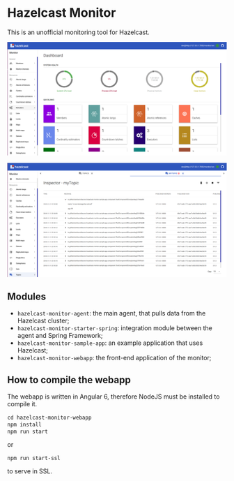 # Hazelcast Monitor
This is an unofficial monitoring tool for Hazelcast.

![Dashboard](images/dashboard.png "Dashboard")

![Topic](images/topics.png "Topics")

## Modules
* `hazelcast-monitor-agent`: the main agent, that pulls data from the Hazelcast cluster;
* `hazelcast-monitor-starter-spring`: integration module between the agent and Spring Framework; 
* `hazelcast-monitor-sample-app`: an example application that uses Hazelcast;
* `hazelcast-monitor-webapp`: the front-end application of the monitor;

## How to compile the webapp
The webapp is written in Angular 6, therefore NodeJS must be installed to compile it.

```
cd hazelcast-monitor-webapp
npm install
npm run start
```

or 

```
npm run start-ssl
```

to serve in SSL.

